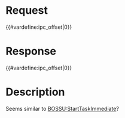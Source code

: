 # Request

{{#vardefine:ipc_offset\|0}}

# Response

{{#vardefine:ipc_offset\|0}}

# Description

Seems similar to
[BOSSU:StartTaskImmediate](BOSSU:StartTaskImmediate "wikilink")?
